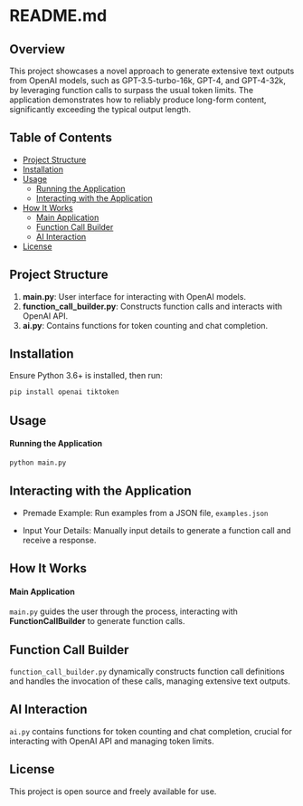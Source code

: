 # README.md

## Overview

This project showcases a novel approach to generate extensive text outputs from OpenAI models, such as GPT-3.5-turbo-16k, GPT-4, and GPT-4-32k, by leveraging function calls to surpass the usual token limits. The application demonstrates how to reliably produce long-form content, significantly exceeding the typical output length.

## Table of Contents

- [Project Structure](#project-structure)
- [Installation](#installation)
- [Usage](#usage)
  - [Running the Application](#running-the-application)
  - [Interacting with the Application](#interacting-with-the-application)
- [How It Works](#how-it-works)
  - [Main Application](#main-application)
  - [Function Call Builder](#function-call-builder)
  - [AI Interaction](#ai-interaction)
- [License](#license)

## Project Structure

1. **main.py**: User interface for interacting with OpenAI models.
2. **function_call_builder.py**: Constructs function calls and interacts with OpenAI API.
3. **ai.py**: Contains functions for token counting and chat completion.

## Installation

Ensure Python 3.6+ is installed, then run:

```bash
pip install openai tiktoken
```

## Usage

#### Running the Application

```python
python main.py
```
## Interacting with the Application

- Premade Example: Run examples from a JSON file, `examples.json`

- Input Your Details: Manually input details to generate a function call and receive a response.

## How It Works

#### Main Application

`main.py` guides the user through the process, interacting with **FunctionCallBuilder** to generate function calls.

## Function Call Builder
`function_call_builder.py` dynamically constructs function call definitions and handles the invocation of these calls, managing extensive text outputs.

## AI Interaction

`ai.py` contains functions for token counting and chat completion, crucial for interacting with OpenAI API and managing token limits.

## License

This project is open source and freely available for use.

